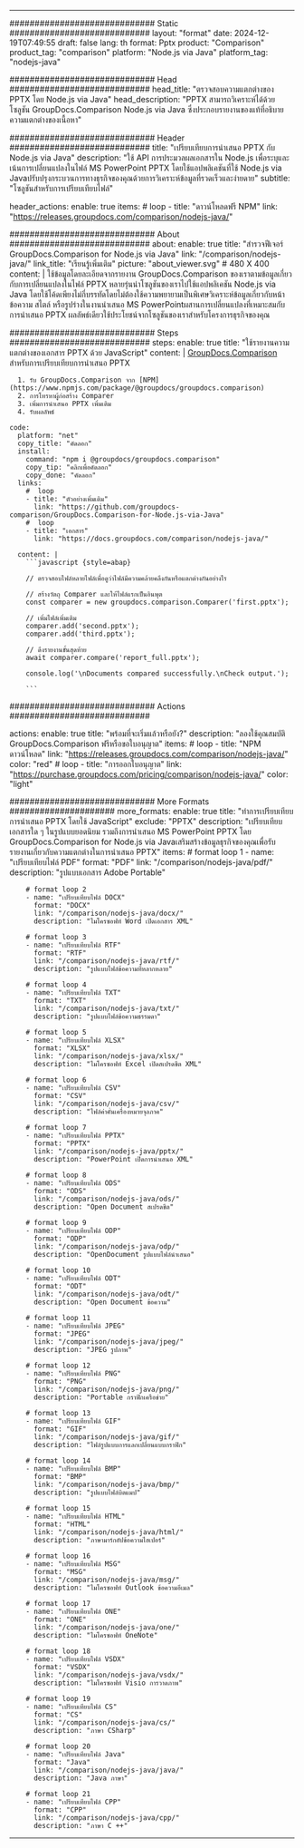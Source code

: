 
---
############################# Static ############################
layout: "format"
date:  2024-12-19T07:49:55
draft: false
lang: th
format: Pptx
product: "Comparison"
product_tag: "comparison"
platform: "Node.js via Java"
platform_tag: "nodejs-java"

############################# Head ############################
head_title: "ตรวจสอบความแตกต่างของ PPTX โดย Node.js via Java"
head_description: "PPTX สามารถวิเคราะห์ได้ด้วยโซลูชัน GroupDocs.Comparison Node.js via Java ซึ่งประกอบรายงานของแท้ที่อธิบายความแตกต่างของเนื้อหา"

############################# Header ############################
title: "เปรียบเทียบการนำเสนอ PPTX กับ Node.js via Java" 
description: "ใช้ API การประมวลผลเอกสารใน Node.js เพื่อระบุและเน้นการเปลี่ยนแปลงในไฟล์ MS PowerPoint PPTX โดยใช้แอปพลิเคชันที่ใช้ Node.js via Javaปรับปรุงกระบวนการทางธุรกิจของคุณด้วยการวิเคราะห์ข้อมูลที่รวดเร็วและง่ายดาย"
subtitle: "โซลูชันสำหรับการเปรียบเทียบไฟล์" 

header_actions:
  enable: true
  items:
    #  loop
    - title: "ดาวน์โหลดฟรี NPM"
      link: "https://releases.groupdocs.com/comparison/nodejs-java/"
      
############################# About ############################
about:
    enable: true
    title: "สำรวจฟีเจอร์ GroupDocs.Comparison for Node.js via Java"
    link: "/comparison/nodejs-java/"
    link_title: "เรียนรู้เพิ่มเติม"
    picture: "about_viewer.svg" # 480 X 400
    content: |
       ใช้ข้อมูลโดยละเอียดจากรายงาน GroupDocs.Comparison ของเราตามข้อมูลเกี่ยวกับการเปลี่ยนแปลงในไฟล์ PPTX หลายรุ่นนำโซลูชันของเราไปใช้แอปพลิเคชัน Node.js via Java โดยใช้โค้ดเพียงไม่กี่บรรทัดโดยไม่ต้องใช้ความพยายามเป็นพิเศษวิเคราะห์ข้อมูลเกี่ยวกับหน้า ข้อความ สไตล์ หรือรูปร่างในงานนำเสนอ MS PowerPointผสานการเปลี่ยนแปลงที่เหมาะสมกับการนำเสนอ PPTX ผลลัพธ์เดียวใช้ประโยชน์จากโซลูชันของเราสำหรับโครงการธุรกิจของคุณ

############################# Steps ############################
steps:
    enable: true
    title: "ใช้รายงานความแตกต่างของเอกสาร PPTX ด้วย JavaScript"
    content: |
      [GroupDocs.Comparison](https://products.groupdocs.com/comparison/nodejs-java/) สำหรับการเปรียบเทียบการนำเสนอ PPTX
      
      1. รับ GroupDocs.Comparison จาก [NPM](https://www.npmjs.com/package/@groupdocs/groupdocs.comparison)
      2. การโทรหาผู้ก่อสร้าง Comparer
      3. เพิ่มการนำเสนอ PPTX เพิ่มเติม
      4. รับผลลัพธ์
   
    code:
      platform: "net"
      copy_title: "คัดลอก"
      install:
        command: "npm i @groupdocs/groupdocs.comparison"
        copy_tip: "คลิกเพื่อคัดลอก"
        copy_done: "คัดลอก"
      links:
        #  loop
        - title: "ตัวอย่างเพิ่มเติม"
          link: "https://github.com/groupdocs-comparison/GroupDocs.Comparison-for-Node.js-via-Java"
        #  loop
        - title: "เอกสาร"
          link: "https://docs.groupdocs.com/comparison/nodejs-java/"
          
      content: |
        ```javascript {style=abap}

        // ตรวจสอบไฟล์หลายไฟล์เพื่อดูว่าไฟล์มีความคล้ายคลึงกันหรือแตกต่างกันอย่างไร

        // สร้างวัตถุ Comparer และให้ไฟล์แรกเป็นอินพุต
        const comparer = new groupdocs.comparison.Comparer('first.pptx');

        // เพิ่มไฟล์เพิ่มเติม
        comparer.add('second.pptx');
        comparer.add('third.pptx');

        // ดึงรายงานขั้นสุดท้าย
        await comparer.compare('report_full.pptx');

        console.log('\nDocuments compared successfully.\nCheck output.');
        
        ```            

############################# Actions ############################

actions:
  enable: true
  title: "พร้อมที่จะเริ่มแล้วหรือยัง?"
  description: "ลองใช้คุณสมบัติ GroupDocs.Comparison ฟรีหรือขอใบอนุญาต"
  items:
    #  loop
    - title: "NPM ดาวน์โหลด"
      link: "https://releases.groupdocs.com/comparison/nodejs-java/"
      color: "red"
        #  loop
    - title: "การออกใบอนุญาต"
      link: "https://purchase.groupdocs.com/pricing/comparison/nodejs-java/"
      color: "light"


############################# More Formats #####################
more_formats:
    enable: true
    title: "ทำการเปรียบเทียบการนำเสนอ PPTX โดยใช้ JavaScript"
    exclude: "PPTX"
    description: "เปรียบเทียบเอกสารใด ๆ ในรูปแบบยอดนิยม รวมถึงการนำเสนอ MS PowerPoint PPTX โดย GroupDocs.Comparison for Node.js via Javaเสริมสร้างข้อมูลธุรกิจของคุณเพื่อรับรายงานเกี่ยวกับความแตกต่างในการนำเสนอ PPTX"
    items: 
        # format loop 1
        - name: "เปรียบเทียบไฟล์ PDF"
          format: "PDF"
          link: "/comparison/nodejs-java/pdf/"
          description: "รูปแบบเอกสาร Adobe Portable"

        # format loop 2
        - name: "เปรียบเทียบไฟล์ DOCX"
          format: "DOCX"
          link: "/comparison/nodejs-java/docx/"
          description: "ไมโครซอฟท์ Word เปิดเอกสาร XML"

        # format loop 3
        - name: "เปรียบเทียบไฟล์ RTF"
          format: "RTF"
          link: "/comparison/nodejs-java/rtf/"
          description: "รูปแบบไฟล์ข้อความที่หลากหลาย"

        # format loop 4
        - name: "เปรียบเทียบไฟล์ TXT"
          format: "TXT"
          link: "/comparison/nodejs-java/txt/"
          description: "รูปแบบไฟล์ข้อความธรรมดา"

        # format loop 5
        - name: "เปรียบเทียบไฟล์ XLSX"
          format: "XLSX"
          link: "/comparison/nodejs-java/xlsx/"
          description: "ไมโครซอฟท์ Excel เปิดสเปรดชีต XML"

        # format loop 6
        - name: "เปรียบเทียบไฟล์ CSV"
          format: "CSV"
          link: "/comparison/nodejs-java/csv/"
          description: "ไฟล์ค่าคั่นเครื่องหมายจุลภาค"

        # format loop 7
        - name: "เปรียบเทียบไฟล์ PPTX"
          format: "PPTX"
          link: "/comparison/nodejs-java/pptx/"
          description: "PowerPoint เปิดการนำเสนอ XML"

        # format loop 8
        - name: "เปรียบเทียบไฟล์ ODS"
          format: "ODS"
          link: "/comparison/nodejs-java/ods/"
          description: "Open Document สเปรดชีต"

        # format loop 9
        - name: "เปรียบเทียบไฟล์ ODP"
          format: "ODP"
          link: "/comparison/nodejs-java/odp/"
          description: "OpenDocument รูปแบบไฟล์นำเสนอ"

        # format loop 10
        - name: "เปรียบเทียบไฟล์ ODT"
          format: "ODT"
          link: "/comparison/nodejs-java/odt/"
          description: "Open Document ข้อความ"

        # format loop 11
        - name: "เปรียบเทียบไฟล์ JPEG"
          format: "JPEG"
          link: "/comparison/nodejs-java/jpeg/"
          description: "JPEG รูปภาพ"

        # format loop 12
        - name: "เปรียบเทียบไฟล์ PNG"
          format: "PNG"
          link: "/comparison/nodejs-java/png/"
          description: "Portable กราฟิกเครือข่าย"

        # format loop 13
        - name: "เปรียบเทียบไฟล์ GIF"
          format: "GIF"
          link: "/comparison/nodejs-java/gif/"
          description: "ไฟล์รูปแบบการแลกเปลี่ยนแบบกราฟิก"

        # format loop 14
        - name: "เปรียบเทียบไฟล์ BMP"
          format: "BMP"
          link: "/comparison/nodejs-java/bmp/"
          description: "รูปแบบไฟล์บิตแมป"

        # format loop 15
        - name: "เปรียบเทียบไฟล์ HTML"
          format: "HTML"
          link: "/comparison/nodejs-java/html/"
          description: "ภาษามาร์กอัปข้อความไฮเปอร์"

        # format loop 16
        - name: "เปรียบเทียบไฟล์ MSG"
          format: "MSG"
          link: "/comparison/nodejs-java/msg/"
          description: "ไมโครซอฟท์ Outlook ข้อความอีเมล"

        # format loop 17
        - name: "เปรียบเทียบไฟล์ ONE"
          format: "ONE"
          link: "/comparison/nodejs-java/one/"
          description: "ไมโครซอฟท์ OneNote"

        # format loop 18
        - name: "เปรียบเทียบไฟล์ VSDX"
          format: "VSDX"
          link: "/comparison/nodejs-java/vsdx/"
          description: "ไมโครซอฟท์ Visio การวาดภาพ"

        # format loop 19
        - name: "เปรียบเทียบไฟล์ CS"
          format: "CS"
          link: "/comparison/nodejs-java/cs/"
          description: "ภาษา CSharp"

        # format loop 20
        - name: "เปรียบเทียบไฟล์ Java"
          format: "Java"
          link: "/comparison/nodejs-java/java/"
          description: "Java ภาษา"
          
        # format loop 21
        - name: "เปรียบเทียบไฟล์ CPP"
          format: "CPP"
          link: "/comparison/nodejs-java/cpp/"
          description: "ภาษา C ++"
---